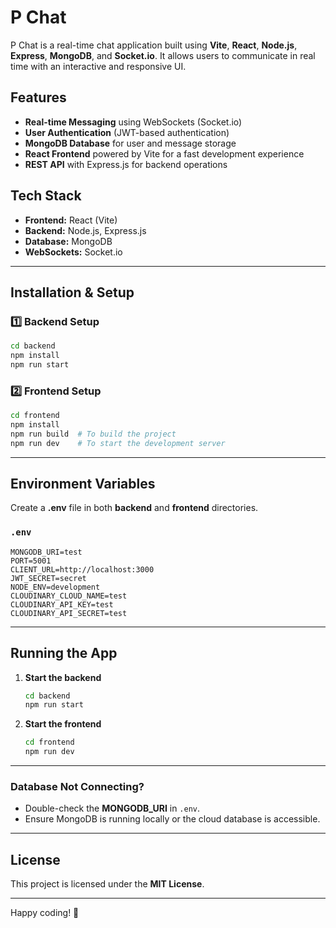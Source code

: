 # P Chat

P Chat is a real-time chat application built using **Vite**, **React**, **Node.js**, **Express**, **MongoDB**, and **Socket.io**. It allows users to communicate in real time with an interactive and responsive UI.

## Features
- **Real-time Messaging** using WebSockets (Socket.io)
- **User Authentication** (JWT-based authentication)
- **MongoDB Database** for user and message storage
- **React Frontend** powered by Vite for a fast development experience
- **REST API** with Express.js for backend operations

## Tech Stack
- **Frontend:** React (Vite)
- **Backend:** Node.js, Express.js
- **Database:** MongoDB
- **WebSockets:** Socket.io

---

## Installation & Setup
### 1️⃣ Backend Setup
```sh
cd backend
npm install
npm run start
```

### 2️⃣ Frontend Setup
```sh
cd frontend
npm install
npm run build  # To build the project
npm run dev    # To start the development server
```

---

## Environment Variables
Create a **.env** file in both **backend** and **frontend** directories.

### `.env`
```env
MONGODB_URI=test
PORT=5001
CLIENT_URL=http://localhost:3000
JWT_SECRET=secret
NODE_ENV=development
CLOUDINARY_CLOUD_NAME=test
CLOUDINARY_API_KEY=test
CLOUDINARY_API_SECRET=test
```

---

## Running the App
1. **Start the backend**
   ```sh
   cd backend
   npm run start
   ```
2. **Start the frontend**
   ```sh
   cd frontend
   npm run dev
   ```

---

### Database Not Connecting?
- Double-check the **MONGODB_URI** in `.env`.
- Ensure MongoDB is running locally or the cloud database is accessible.

---

## License
This project is licensed under the **MIT License**.

---

Happy coding! 🚀

